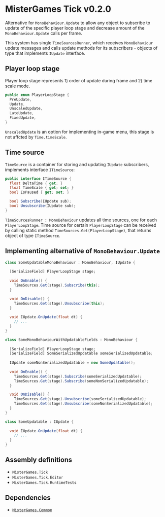 # MisterGames Tick v0.2.0

Alternative for `MonoBehaviour.Update` to allow any object to subscribe to update of the specific player loop stage and
decrease amount of the `MonoBehaviour.Update` calls per frame.

This system has single `TimeSourcesRunner`, which receives `MonoBehaviour` update messages and 
calls update methods for its subscribers - objects of type that implements `IUpdate` interface.

## Player loop stage

Player loop stage represents 1) order of update during frame and 2) time scale mode.

```csharp
public enum PlayerLoopStage {
  PreUpdate,
  Update,
  UnscaledUpdate,
  LateUpdate,
  FixedUpdate,
}
```

`UnscaledUpdate` is an option for implementing in-game menu, this stage is not affcted by `Time.timeScale`. 

## Time source

`TimeSource` is a container for storing and updating `IUpdate` subscribers, implements interface `ITimeSource`:

```csharp
public interface ITimeSource {
  float DeltaTime { get; }
  float TimeScale { get; set; }
  bool IsPaused { get; set; }

  bool Subscribe(IUpdate sub);
  bool Unsubscribe(IUpdate sub);
}
```

`TimeSourcesRunner : MonoBehaviour` updates all time sources, one for each `PlayerLoopStage`. 
Time source for certain `PlayerLoopStage` can be received by calling static method `TimeSources.Get(PlayerLoopStage)`, 
that returns object of type `ITimeSource`. 

## Implementing alternative of `MonoBehaviour.Update`

```csharp
class SomeUpdatableMonoBehaviour : MonoBehaviour, IUpdate {
  
  [SerializeField] PlayerLoopStage stage;
  
  void OnEnable() {
    TimeSources.Get(stage).Subscribe(this);
  }

  void OnDisable() {
    TimeSources.Get(stage).Unsubscribe(this);
  }
  
  void IUpdate.OnUpdate(float dt) {
    // ...
  }
}
```

```csharp
class SomeMonoBehaviourWithUpdatableFields : MonoBehaviour {
  
  [SerializeField] PlayerLoopStage stage;
  [SerializeField] SomeSerializedUpdatable someSerializedUpdatable;
  
  IUpdate someNonSerializedUpdatable = new SomeUpdatable();
  
  void OnEnable() {
    TimeSources.Get(stage).Subscribe(someSerializedUpdatable);
    TimeSources.Get(stage).Subscribe(someNonSerializedUpdatable);
  }

  void OnDisable() {
    TimeSources.Get(stage).Unsubscribe(someSerializedUpdatable);
    TimeSources.Get(stage).Unsubscribe(someNonSerializedUpdatable);
  }
}
```

```csharp
class SomeUpdatable : IUpdate {
  
  void IUpdate.OnUpdate(float dt) {
    // ...
  }
}
```

## Assembly definitions
- `MisterGames.Tick`
- `MisterGames.Tick.Editor`
- `MisterGames.Tick.RuntimeTests`

## Dependencies
- [`MisterGames.Common`](https://github.com/theverymistergames/unity-common/tree/master/Common)
